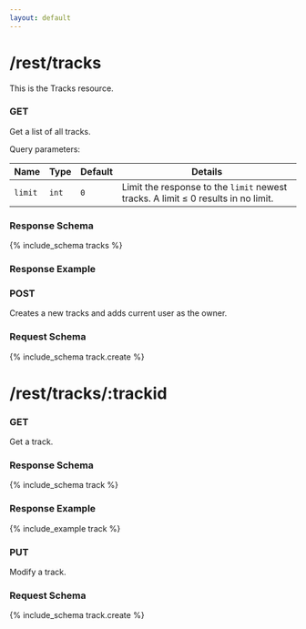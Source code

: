 ```yaml
---
layout: default
---
```


# /rest/tracks #

This is the Tracks resource.

### GET

Get a list of all tracks.

Query parameters:

| Name    | Type  | Default | Details
|---------|-------|---------|--------
| `limit` | `int` | `0`     | Limit the response to the `limit` newest tracks. A limit &le; 0 results in no limit.


### Response Schema
{% include_schema tracks %}

### Response Example

### POST

Creates a new tracks and adds current user as the owner.

### Request Schema
{% include_schema track.create %}

# /rest/tracks/:trackid #

### GET

Get a track.

### Response Schema
{% include_schema track %}

### Response Example
{% include_example track %}

### PUT

Modify a track.

### Request Schema
{% include_schema track.create %}
	


